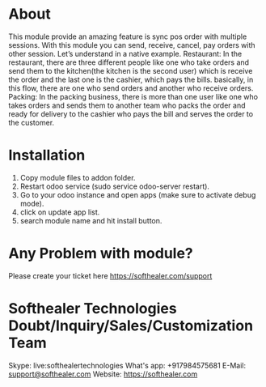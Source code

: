 About
============
This module provide an amazing feature is sync pos order with multiple sessions. With this module you can send, receive, cancel, pay orders with other session. Let’s understand in a native example.
Restaurant: In the restaurant, there are three different people like one who take orders and send them to the kitchen(the kitchen is the second user) which is receive the order and the last one is the cashier, which pays the bills. basically, in this flow, there are one who send orders and another who receive orders.
Packing: In the packing business, there is more than one user like one who takes orders and sends them to another team who packs the order and ready for delivery to the cashier who pays the bill and serves the order to the customer.

Installation
============
1) Copy module files to addon folder.
2) Restart odoo service (sudo service odoo-server restart).
3) Go to your odoo instance and open apps (make sure to activate debug mode).
4) click on update app list.
5) search module name and hit install button.

Any Problem with module?
=====================================
Please create your ticket here https://softhealer.com/support

Softhealer Technologies Doubt/Inquiry/Sales/Customization Team
=====================================
Skype: live:softhealertechnologies
What's app: +917984575681
E-Mail: support@softhealer.com
Website: https://softhealer.com
